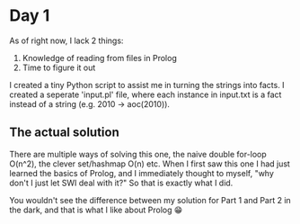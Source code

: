 # Day 1

As of right now, I lack 2 things:
1. Knowledge of reading from files in Prolog
2. Time to figure it out

I created a tiny Python script to assist me in turning the strings into facts. I created a seperate 'input.pl' file, where each instance in input.txt is a fact instead of a string (e.g. 2010 -> aoc(2010)).

## The actual solution
There are multiple ways of solving this one, the naive double for-loop O(n^2), the clever set/hashmap O(n) etc. When I first saw this one I had just learned the basics of Prolog, and I immediately thought to myself, "why don't I just let SWI deal with it?" So that is exactly what I did.

You wouldn't see the difference between my solution for Part 1 and Part 2 in the dark, and that is what I like about Prolog :grin: